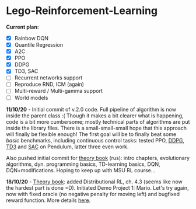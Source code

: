# Lego-Reinforcement-Learning

**Current plan:**
- [x] Rainbow DQN
- [x] Quantile Regression
- [x] A2C
- [X] PPO
- [x] DDPG
- [x] TD3, SAC
- [ ] Recurrent networks support
- [ ] Reproduce RND, ICM (again)
- [ ] Multi-reward / Multi-gamma support
- [ ] World models

**11/10/20** - Initial commit of v.2.0 code. Full pipeline of algorithm is now inside the parent class :( Though it makes a bit clearer what is happening, code is a bit more cumbersome; mostly technical parts of algorithms are put inside the library files. There is a small-small-small hope that this approach will finally be flexible enough! The first goal will be to finally beat some *basic* benchmarks, including continuous control tasks: tested PPO, [DDPG](https://arxiv.org/abs/1509.02971), [TD3](https://arxiv.org/pdf/1802.09477) and [SAC](https://arxiv.org/abs/1801.01290) on Pendulum, latter three even work.

Also pushed initial commit for [theory book](https://github.com/FortsAndMills/RL-Theory-book) (rus): intro chapters, evolutionary algorithms, dyn. programming basics, TD-learning basics, DQN, DQN+modifications. Hoping to keep up with MSU RL course... 

**18/10/20** - [Theory book](https://github.com/FortsAndMills/RL-Theory-book): added Distributional RL, ch. 4.3 (seems like now the hardest part is done =D). Initiated Demo Project 1: Mario. Let's try again, now with fixed oracle (no negative penalty for moving left) and bugfixed reward function. More details [here](https://github.com/FortsAndMills/Lego-Reinforcement-Learning/tree/master/Demo%20Projects).
